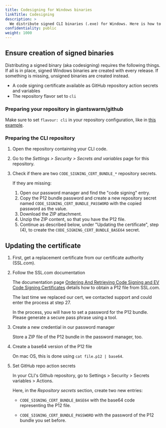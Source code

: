 ```yaml
---
title: Codesigning for Windows binaries
linkTitle: Codesigning
description: >
  We distribute signed CLI binaries (.exe) for Windows. Here is how to configure CI and the CLI repository, and how to update the certificate once it expires.
confidentiality: public
weight: 1000
---
```


## Ensure creation of signed binaries

Distributing a signed binary (aka codesigning) requires the following things. If all is in place, signed Windows binaries are created with every release. If something is missing, unsigned binaries are created instead.

- A code signing certificate available as GitHub repository action secrets and variables
- The repository flavor set to `cli`

### Preparing your repository in giantswarm/github

Make sure to set `flavour: cli` in your repository configuration, like in [this example](https://github.com/giantswarm/github/blob/v0.28.0/repositories/team-rainbow.yaml#L101).

### Preparing the CLI repository

1. Open the repository containing your CLI code.

2. Go to the _Settings > Security > Secrets and variables_ page for this repository.

3. Check if there are two `CODE_SIGNING_CERT_BUNDLE_*` repository secrets.

   If they are missing:

   1. Open our password manager and find the "code signing" entry.
   2. Copy the P12 bundle password and create a new repository secret named `CODE_SIGNING_CERT_BUNDLE_PASSWORD` with the copied password as the value.
   3. Download the ZIP attachment.
   4. Unzip the ZIP content, so that you have the P12 file.
   5. Continue as described below, under "Updating the certificate", step (4), to create the `CODE_SIGNING_CERT_BUNDLE_BASE64` secret.

## Updating the certificate

1. First, get a replacement certificate from our certificate authority (SSL.com).

2. Follow the SSL.com documentation

   The documentation page [Ordering And Retrieving Code Signing and EV Code Signing Certificates](https://www.ssl.com/how-to/ordering-and-retrieving-code-signing-certificates/) details how to obtain a P12 file from SSL.com.

   The last time we replaced our cert, we contacted support and could enter the process at step 27.

   In the process, you will have to set a password for the P12 bundle. Please generate a secure pass phrase using a tool.

3. Create a new credential in our password manager

   Store a ZIP file of the P12 bundle in the password manager, too.

4. Create a base64 version of the P12 file

   On mac OS, this is done using `cat file.p12 | base64`.

5. Set GitHub repo action secrets

   In your CLI's Github repository, go to Settings > Security > Secrets variables > Actions.

   Here, in the _Repository secrets_ section, create two new entries:

   - `CODE_SIGNING_CERT_BUNDLE_BASE64` with the base64 code representing the P12 file.

   - `CODE_SIGNING_CERT_BUNDLE_PASSWORD` with the password of the P12 bundle you set before.

